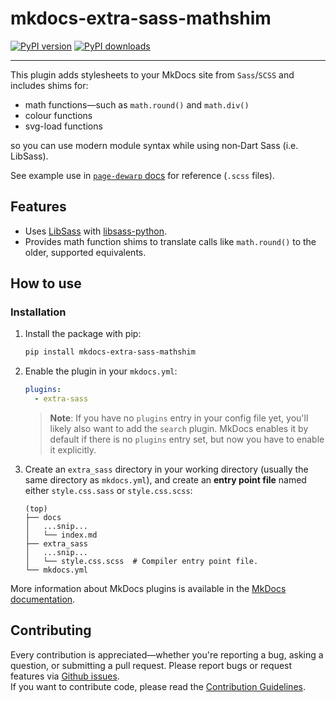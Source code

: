 # mkdocs-extra-sass-mathshim

[![PyPI version](https://img.shields.io/pypi/v/mkdocs-extra-sass-mathshim.svg)](https://pypi.org/project/mkdocs-extra-sass-mathshim)
[![PyPI downloads](https://img.shields.io/pypi/dm/mkdocs-extra-sass-mathshim.svg)](https://pypi.org/project/mkdocs-extra-sass-mathshim)

---

This plugin adds stylesheets to your MkDocs site from `Sass`/`SCSS` and includes shims for:

- math functions—such as `math.round()` and `math.div()`
- colour functions
- svg-load functions

so you can use modern module syntax while using non‑Dart Sass (i.e. LibSass).

See example use in [`page-dewarp` docs](https://github.com/lmmx/page-dewarp) for reference (`.scss` files).

## Features

* Uses [LibSass][LibSass] with [libsass-python][libsass-python].
* Provides math function shims to translate calls like `math.round()` to the older, supported equivalents.

## How to use

### Installation

1. Install the package with pip:

    ```sh
    pip install mkdocs-extra-sass-mathshim
    ```

2. Enable the plugin in your `mkdocs.yml`:

    ```yaml
    plugins:
      - extra-sass
    ```

    > **Note**: If you have no `plugins` entry in your config file yet, you'll likely also want to add the `search` plugin. MkDocs enables it by default if there is no `plugins` entry set, but now you have to enable it explicitly.

3. Create an `extra_sass` directory in your working directory (usually the same directory as `mkdocs.yml`), and create an **entry point file** named either `style.css.sass` or `style.css.scss`:

    ```none
    (top)
    ├── docs
    │   ...snip...
    │   └── index.md
    ├── extra_sass
    │   ...snip...
    │   └── style.css.scss  # Compiler entry point file.
    └── mkdocs.yml
    ```

More information about MkDocs plugins is available in the [MkDocs documentation][mkdocs-plugins].

## Contributing

Every contribution is appreciated—whether you're reporting a bug, asking a question, or submitting a pull request. Please report bugs or request features via [Github issues][github-issues].  
If you want to contribute code, please read the [Contribution Guidelines][contributing].

[LibSass]: https://sass-lang.com/libsass
[libsass-python]: https://github.com/sass/libsass-python
[mkdocs-plugins]: https://www.mkdocs.org/user-guide/plugins/
[github-issues]: https://github.com/lmmx/mkdocs-extra-sass-mathshim/issues
[contributing]: https://github.com/lmmx/mkdocs-extra-sass-mathshim/blob/master/CONTRIBUTING.md
